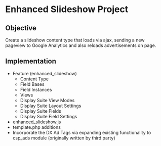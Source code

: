 # Enhanced Slideshow Project

## Objective

Create a slideshow content type that loads via ajax, sending a new pageview to Google Analytics and also reloads advertisements on page.

## Implementation

* Feature (enhanced_slideshow)
  * Content Type
  * Field Bases
  * Field Instances
  * Views
  * Display Suite View Modes
  * Display Suite Layout Settings
  * Display Suite Fields
  * Display Suite Field Settings
* enhanced_slideshow.js
* template.php additions
* Incorporate the DX Ad Tags via expanding existing functionality to csp_ads module (originally written by third party)
